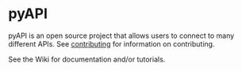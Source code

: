 # pyAPI
pyAPI is an open source project that allows users to connect to many different APIs.
See [contributing](https://github.com/UCYT5040/pyAPI/blob/main/contributing.md) for information on contributing.

See the Wiki for documentation and/or tutorials.
